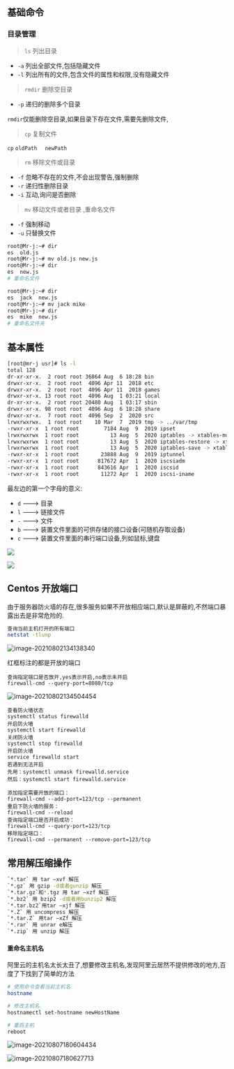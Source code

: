 ## 基础命令

### 目录管理

> `ls` 列出目录

* `-a` 列出全部文件,包括隐藏文件
* `-l` 列出所有的文件,包含文件的属性和权限,没有隐藏文件

> `rmdir` 删除空目录

* `-p` 递归的删除多个目录

`rmdir`仅能删除空目录,如果目录下存在文件,需要先删除文件,

> `cp` 复制文件

`cp`   `oldPath  ` `newPath`

> `rm` 移除文件或目录

* `-f` 忽略不存在的文件,不会出现警告,强制删除
* `-r` 递归性删除目录
* `-i` 互动,询问是否删除

> `mv` 移动文件或者目录 ,重命名文件

* `-f` 强制移动
* `-u` 只替换文件

```bash
root@Mr-j:~# dir
es  old.js
root@Mr-j:~# mv old.js new.js
root@Mr-j:~# dir
es  new.js
# 重命名文件

root@Mr-j:~# dir
es  jack  new.js
root@Mr-j:~# mv jack mike
root@Mr-j:~# dir
es  mike  new.js
# 重命名文件夹
```

## 基本属性

```bash
[root@mr-j usr]# ls -l
total 128
dr-xr-xr-x.  2 root root 36864 Aug  6 18:28 bin
drwxr-xr-x.  2 root root  4096 Apr 11  2018 etc
drwxr-xr-x.  2 root root  4096 Apr 11  2018 games
drwxr-xr-x. 13 root root  4096 Aug  1 03:21 local
dr-xr-xr-x.  2 root root 20480 Aug  1 03:17 sbin
drwxr-xr-x. 98 root root  4096 Aug  6 18:28 share
drwxr-xr-x.  7 root root  4096 Sep  2  2020 src
lrwxrwxrwx.  1 root root    10 Mar  7  2019 tmp -> ../var/tmp
-rwxr-xr-x  1 root root        7184 Aug  9  2019 ipset
lrwxrwxrwx  1 root root          13 Aug  5  2020 iptables -> xtables-multi
lrwxrwxrwx  1 root root          13 Aug  5  2020 iptables-restore -> xtables-multi
lrwxrwxrwx  1 root root          13 Aug  5  2020 iptables-save -> xtables-multi
-rwxr-xr-x  1 root root       23888 Aug  9  2019 iptunnel
-rwxr-xr-x  1 root root      817672 Apr  1  2020 iscsiadm
-rwxr-xr-x  1 root root      843616 Apr  1  2020 iscsid
-rwxr-xr-x  1 root root       11272 Apr  1  2020 iscsi-iname
```

最左边的第一个字母的意义:

* `d` ---> 目录
* `l` ---> 链接文件
* `-`  ---> 文件
* `b` ---> 装置文件里面的可供存储的接口设备(可随机存取设备)
* `c` ---> 装置文件里面的串行端口设备,列如鼠标,键盘

![](http://i0.hdslb.com/bfs/album/18dc3eee32bc141c7c5577d949dd67d60b7ef6c1.png)

![](http://i0.hdslb.com/bfs/album/8a2b31fb945069aedccd6a47e20ecda692a15ba8.png)





















































## Centos 开放端口

由于服务器防火墙的存在,很多服务如果不开放相应端口,默认是屏蔽的,不然端口暴露出去是非常危险的.

```bash
查询当前主机打开的所有端口
netstat -tlunp
```

![image-20210802134138340](http://i0.hdslb.com/bfs/album/651e37dc59d89f014be9270d04700c3787d29d4c.png)

红框标注的都是开放的端口

```shell
查询指定端口是否放开,yes表示开启,no表示未开启
firewall-cmd --query-port=8080/tcp
```

![image-20210802134504454](http://i0.hdslb.com/bfs/album/1f26ed57d3ed585ad2a26f695732be7bb8d4f42a.png)

```shell
查看防火墙状态
systemctl status firewalld
开启防火墙
systemctl start firewalld
关闭防火墙
systemctl stop firewalld
开启防火墙
service firewalld start
若遇到无法开启
先用：systemctl unmask firewalld.service
然后：systemctl start firewalld.service
```

```shell
添加指定需要开放的端口：
firewall-cmd --add-port=123/tcp --permanent
重启下防火墙的服务：
firewall-cmd --reload
查询指定端口是否开启成功：
firewall-cmd --query-port=123/tcp
移除指定端口：
firewall-cmd --permanent --remove-port=123/tcp
```

## 常用解压缩操作

```bash
`*.tar` 用 tar –xvf 解压
`*.gz` 用 gzip -d或者gunzip 解压
`*.tar.gz`和*.tgz 用 tar –xzf 解压
`*.bz2` 用 bzip2 -d或者用bunzip2 解压
`*.tar.bz2`用tar –xjf 解压
`*.Z` 用 uncompress 解压
`*.tar.Z` 用tar –xZf 解压
`*.rar` 用 unrar e解压
`*.zip` 用 unzip 解压
```

#### 重命名主机名

阿里云的主机名太长太丑了,想要修改主机名,发现阿里云居然不提供修改的地方,百度了下找到了简单的方法

```bash
# 使用命令查看当前主机名
hostname

# 修改主机名
hostnamectl set-hostname newHostName

# 重启主机
reboot
```

![image-20210807180604434](http://i0.hdslb.com/bfs/album/76f03a9835084b6fd5dfbece8af7af76bba35c87.png)

![image-20210807180627713](http://i0.hdslb.com/bfs/album/dfb933c9748bc51149efbf4238a6fa21010da026.png)

